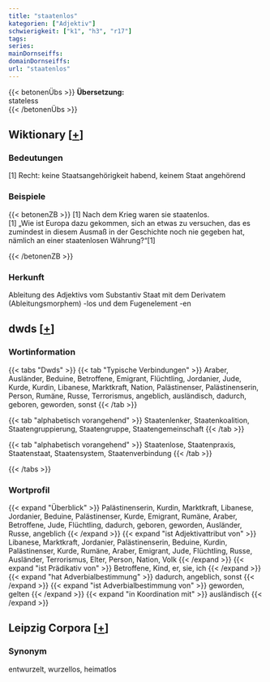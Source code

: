 ```yaml
---
title: "staatenlos"
kategorien: ["Adjektiv"]
schwierigkeit: ["k1", "h3", "r17"]
tags:
series:
mainDornseiffs:
domainDornseiffs:
url: "staatenlos"
---
```


{{< betonenÜbs >}}
**Übersetzung:**  
stateless  
{{< /betonenÜbs >}}

## Wiktionary [[+](https://de.wiktionary.org/wiki/staatenlos)]

### Bedeutungen
[1] Recht: keine Staatsangehörigkeit habend, keinem Staat angehörend  

### Beispiele
{{< betonenZB >}}
[1] Nach dem Krieg waren sie staatenlos.  
[1] „Wie ist Europa dazu gekommen, sich an etwas zu versuchen, das es zumindest in diesem Ausmaß in der Geschichte noch nie gegeben hat, nämlich an einer staatenlosen Währung?“[1]  

{{< /betonenZB >}}
### Herkunft
Ableitung des Adjektivs vom Substantiv Staat mit dem Derivatem (Ableitungsmorphem) -los und dem Fugenelement -en  



## dwds [[+](https://www.dwds.de/wb/staatenlos)]

### Wortinformation
{{< tabs "Dwds" >}}
{{< tab "Typische Verbindungen" >}}
Araber, Ausländer, Beduine, Betroffene, Emigrant, Flüchtling, Jordanier, Jude, Kurde, Kurdin, Libanese, Marktkraft, Nation, Palästinenser, Palästinenserin, Person, Rumäne, Russe, Terrorismus, angeblich, ausländisch, dadurch, geboren, geworden, sonst
{{< /tab >}}

{{< tab "alphabetisch vorangehend" >}}
Staatenlenker, Staatenkoalition, Staatengruppierung, Staatengruppe, Staatengemeinschaft
{{< /tab >}}

{{< tab "alphabetisch vorangehend" >}}
Staatenlose, Staatenpraxis, Staatenstaat, Staatensystem, Staatenverbindung
{{< /tab >}}

{{< /tabs >}}

### Wortprofil
{{< expand "Überblick" >}} Palästinenserin, Kurdin, Marktkraft, Libanese, Jordanier, Beduine, Palästinenser, Kurde, Emigrant, Rumäne, Araber, Betroffene, Jude, Flüchtling, dadurch, geboren, geworden, Ausländer, Russe, angeblich {{< /expand >}}
{{< expand "ist Adjektivattribut von" >}} Libanese, Marktkraft, Jordanier, Palästinenserin, Beduine, Kurdin, Palästinenser, Kurde, Rumäne, Araber, Emigrant, Jude, Flüchtling, Russe, Ausländer, Terrorismus, Elter, Person, Nation, Volk {{< /expand >}}
{{< expand "ist Prädikativ von" >}} Betroffene, Kind, er, sie, ich {{< /expand >}}
{{< expand "hat Adverbialbestimmung" >}} dadurch, angeblich, sonst {{< /expand >}}
{{< expand "ist Adverbialbestimmung von" >}} geworden, gelten {{< /expand >}}
{{< expand "in Koordination mit" >}} ausländisch {{< /expand >}}

## Leipzig Corpora [[+](https://corpora.uni-leipzig.de/en/res?word=staatenlos&corpusId=deu_newscrawl-public_2018)]


### Synonym
entwurzelt, wurzellos, heimatlos

